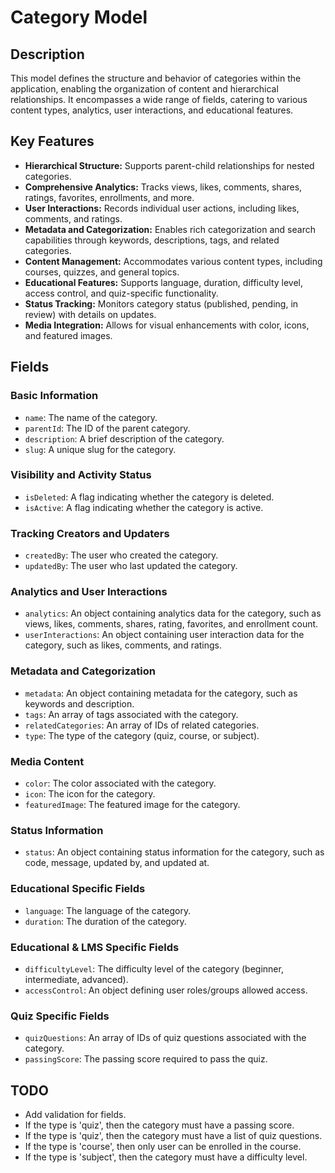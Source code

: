 # Category Model

## Description

This model defines the structure and behavior of categories within the application, enabling the organization of content and hierarchical relationships. It encompasses a wide range of fields, catering to various content types, analytics, user interactions, and educational features.

## Key Features

- **Hierarchical Structure:** Supports parent-child relationships for nested categories.
- **Comprehensive Analytics:** Tracks views, likes, comments, shares, ratings, favorites, enrollments, and more.
- **User Interactions:** Records individual user actions, including likes, comments, and ratings.
- **Metadata and Categorization:** Enables rich categorization and search capabilities through keywords, descriptions, tags, and related categories.
- **Content Management:** Accommodates various content types, including courses, quizzes, and general topics.
- **Educational Features:** Supports language, duration, difficulty level, access control, and quiz-specific functionality.
- **Status Tracking:** Monitors category status (published, pending, in review) with details on updates.
- **Media Integration:** Allows for visual enhancements with color, icons, and featured images.

## Fields

### Basic Information

- `name`: The name of the category.
- `parentId`: The ID of the parent category.
- `description`: A brief description of the category.
- `slug`: A unique slug for the category.

### Visibility and Activity Status

- `isDeleted`: A flag indicating whether the category is deleted.
- `isActive`: A flag indicating whether the category is active.

### Tracking Creators and Updaters

- `createdBy`: The user who created the category.
- `updatedBy`: The user who last updated the category.

### Analytics and User Interactions

- `analytics`: An object containing analytics data for the category, such as views, likes, comments, shares, rating, favorites, and enrollment count.
- `userInteractions`: An object containing user interaction data for the category, such as likes, comments, and ratings.

### Metadata and Categorization

- `metadata`: An object containing metadata for the category, such as keywords and description.
- `tags`: An array of tags associated with the category.
- `relatedCategories`: An array of IDs of related categories.
- `type`: The type of the category (quiz, course, or subject).

### Media Content

- `color`: The color associated with the category.
- `icon`: The icon for the category.
- `featuredImage`: The featured image for the category.

### Status Information

- `status`: An object containing status information for the category, such as code, message, updated by, and updated at.

### Educational Specific Fields

- `language`: The language of the category.
- `duration`: The duration of the category.

### Educational & LMS Specific Fields

- `difficultyLevel`: The difficulty level of the category (beginner, intermediate, advanced).
- `accessControl`: An object defining user roles/groups allowed access.

### Quiz Specific Fields

- `quizQuestions`: An array of IDs of quiz questions associated with the category.
- `passingScore`: The passing score required to pass the quiz.

## TODO

- Add validation for fields.
- If the type is 'quiz', then the category must have a passing score.
- If the type is 'quiz', then the category must have a list of quiz questions.
- If the type is 'course', then only user can be enrolled in the course.
- If the type is 'subject', then the category must have a difficulty level.

